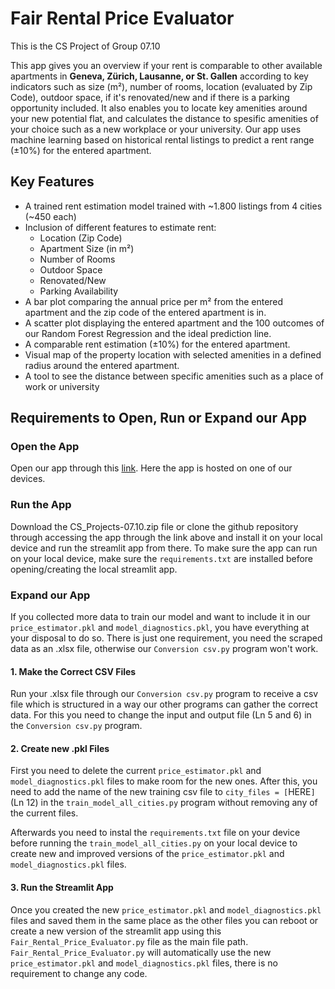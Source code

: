 # Fair Rental Price Evaluator

This is the CS Project of Group 07.10

This app gives you an overview if your rent is comparable to other available apartments in **Geneva, Zürich, Lausanne, or St. Gallen** according to key indicators such as size (m²), number of rooms, location (evaluated by Zip Code), outdoor space, if it's renovated/new and if there is a parking opportunity included. It also enables you to locate key amenities around your new potential flat, and calculates the distance to spesific amenities of your choice such as a new workplace or your university. Our app uses machine learning based on historical rental listings to predict a rent range (±10%) for the entered apartment.

## Key Features

- A trained rent estimation model trained with ~1.800 listings from 4 cities (~450 each)
- Inclusion of different features to estimate rent:
  - Location (Zip Code)
  - Apartment Size (in m²)
  - Number of Rooms
  - Outdoor Space
  - Renovated/New
  - Parking Availability
- A bar plot comparing the annual price per m² from the entered apartment and the zip code of the entered apartment is in.
- A scatter plot displaying the entered apartment and the 100 outcomes of our Random Forest Regression and the ideal prediction line.
- A comparable rent estimation (±10%) for the entered apartment.
- Visual map of the property location with selected amenities in a defined radius around the entered apartment.
- A tool to see the distance between specific amenities such as a place of work or university

## Requirements to Open, Run or Expand our App

### Open the App

Open our app through this [link](https://fairrentalpriceevaluator.streamlit.app). Here the app is hosted on one of our devices.

### Run the App

Download the CS_Projects-07.10.zip file or clone the github repository through accessing the app through the link above and install it on your local device and run the streamlit app from there.
To make sure the app can run on your local device, make sure the `requirements.txt` are installed before opening/creating the local streamlit app.

### Expand our App

If you collected more data to train our model and want to include it in our `price_estimator.pkl` and `model_diagnostics.pkl`, you have everything at your disposal to do so. There is just one requirement, you need the scraped data as an .xlsx file, otherwise our `Conversion csv.py` program won't work.

#### 1. Make the Correct CSV Files

Run your .xlsx file through our `Conversion csv.py` program to receive a csv file which is structured in a way our other programs can gather the correct data. For this you need to change the input and output file (Ln 5 and 6) in the `Conversion csv.py` program.

#### 2. Create new .pkl Files

First you need to delete the current `price_estimator.pkl` and `model_diagnostics.pkl` files to make room for the new ones. After this, you need to add the name of the new training csv file to `city_files = [`HERE`]`(Ln 12) in the `train_model_all_cities.py` program without removing any of the current files.

Afterwards you need to instal the `requirements.txt` file on your device before running the `train_model_all_cities.py` on your local device to create new and improved versions of the `price_estimator.pkl` and `model_diagnostics.pkl` files.

#### 3. Run the Streamlit App

Once you created the new `price_estimator.pkl` and `model_diagnostics.pkl` files and saved them in the same place as the other files you can reboot or create a new version of the streamlit app using this `Fair_Rental_Price_Evaluator.py` file as the main file path. `Fair_Rental_Price_Evaluator.py` will automatically use the new `price_estimator.pkl` and `model_diagnostics.pkl` files, there is no requirement to change any code.